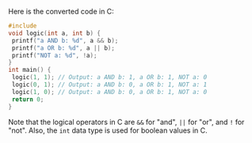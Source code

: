 Here is the converted code in C:
```c
#include 
void logic(int a, int b) {
 printf("a AND b: %d", a && b);
 printf("a OR b: %d", a || b);
 printf("NOT a: %d", !a);
}
int main() {
 logic(1, 1); // Output: a AND b: 1, a OR b: 1, NOT a: 0
 logic(0, 1); // Output: a AND b: 0, a OR b: 1, NOT a: 1
 logic(1, 0); // Output: a AND b: 0, a OR b: 1, NOT a: 0
 return 0;
}
```
Note that the logical operators in C are `&&` for "and", `||` for "or", and `!` for "not". Also, the `int` data type is used for boolean values in C.


